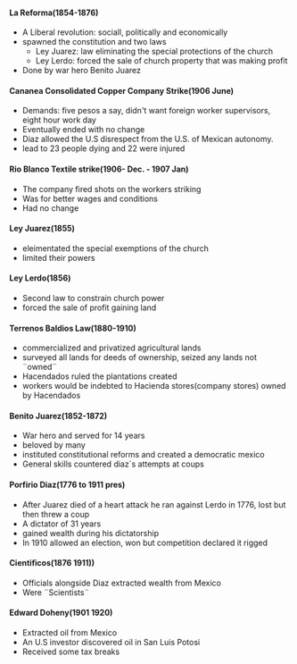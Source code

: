 #### La Reforma(1854-1876)
 - A Liberal revolution: sociall, politically and economically
 - spawned the constitution and two laws
	 - Ley Juarez: law eliminating the special protections of the church
	 - Ley Lerdo: forced the sale of church property that was making profit
 -  Done by war hero Benito Juarez

#### Cananea Consolidated Copper Company Strike(1906 June)
 - Demands: five pesos a say, didn't want foreign worker supervisors, eight hour work day
 - Eventually ended with no change
 - Diaz allowed the U.S disrespect from the U.S. of Mexican autonomy.
 - lead to 23 people dying and 22 were injured

#### Rio Blanco Textile strike(1906- Dec. - 1907 Jan)
 - The company fired shots on the workers striking
 - Was for better wages and conditions
 - Had no change

#### Ley Juarez(1855)
 - eleimentated the special exemptions of the church
 - limited their powers

#### Ley Lerdo(1856)
 - Second law to constrain church power
 - forced the sale of profit gaining land

#### Terrenos Baldios Law(1880-1910)
 - commercialized and privatized agricultural lands
 - surveyed all lands for deeds of ownership, seized any lands not  ¨owned¨
 - Hacendados ruled the plantations created
 - workers would be indebted to Hacienda stores(company stores) owned by Hacendados

#### Benito Juarez(1852-1872)
 - War hero and served for 14 years
 - beloved by many
 - instituted constitutional reforms and created a democratic mexico
 - General skills countered diaz´s attempts at coups

#### Porfirio Diaz(1776 to 1911 pres)
 - After Juarez died of a heart attack he ran against Lerdo in 1776, lost but then threw a coup
 - A dictator of 31 years
 - gained wealth during his dictatorship
 - In 1910 allowed an election, won but competition declared it rigged

#### Cientificos(1876 1911))
 - Officials alongside Diaz extracted wealth from Mexico
 - Were ¨Scientists¨

#### Edward Doheny(1901 1920)
 - Extracted oil from Mexico
 - An U.S investor discovered oil in San Luis Potosi
 - Received some tax breaks

<!--stackedit_data:
eyJoaXN0b3J5IjpbNjI3NjkzMTczLDQzNjAyODU0OCwtODc0MD
QxNjk2LDk4OTE3MjkyLDQ5NzIxNTc4OCwtNDU0OTQ0MzI2LDEw
NzkzMDA0MTUsNjMxMTA1OTczLC0yMDg4NzQ2NjEyXX0=
-->
